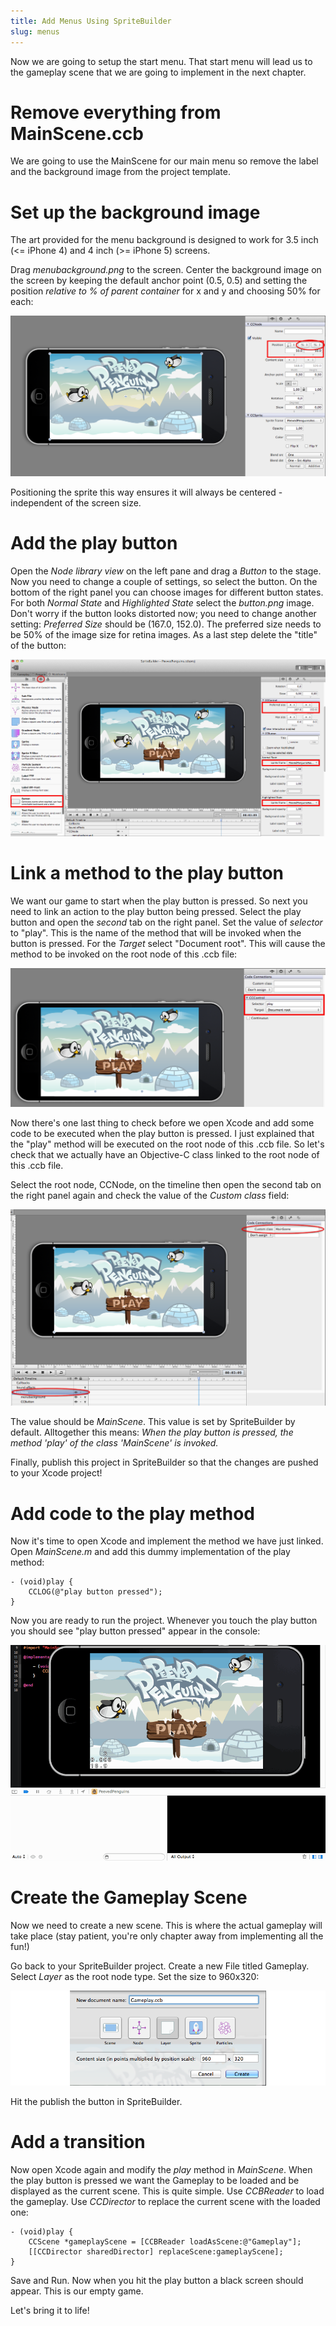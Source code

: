 ```yaml
---
title: Add Menus Using SpriteBuilder
slug: menus
---
```


Now we are going to setup the start menu. That start menu will lead us
to the gameplay scene that we are going to implement in the next
chapter.

Remove everything from MainScene.ccb
====================================

We are going to use the MainScene for our main menu so remove the label
and the background image from the project template.

Set up the background image
===========================

The art provided for the menu background is designed to work for 3.5
inch (\<= iPhone 4) and 4 inch (\>= iPhone 5) screens.

Drag *menubackground.png* to the screen. Center the background image on
the screen by keeping the default anchor point (0.5, 0.5) and setting
the position *relative to % of parent container* for x and y and
choosing 50% for each:

![image](./Spritebuilder_Center_Image.png)

Positioning the sprite this way ensures it will always be centered -
independent of the screen size.

Add the play button
===================

Open the *Node library view* on the left pane and drag a *Button* to the
stage. Now you need to change a couple of settings, so select the
button. On the bottom of the right panel you can choose images for
different button states. For both *Normal State* and *Highlighted State*
select the *button.png* image. Don't worry if the button looks distorted
now; you need to change another setting: *Preferred Size* should be
(167.0, 152.0). The preferred size needs to be 50% of the image size for
retina images. As a last step delete the "title" of the button:

![image](./Spritebuilder_setupButton.png)

Link a method to the play button
================================

We want our game to start when the play button is pressed. So next you
need to link an action to the play button being pressed. Select the play
button and open the *second* tab on the right panel. Set the value of
*selector* to "play". This is the name of the method that will be
invoked when the button is pressed. For the *Target* select "Document
root". This will cause the method to be invoked on the root node of this
.ccb file:

![image](./Spritebuilder_CodeConnection_Menu.png)

Now there's one last thing to check before we open Xcode and add some
code to be executed when the play button is pressed. I just explained
that the "play" method will be executed on the root node of this .ccb
file. So let's check that we actually have an Objective-C class linked
to the root node of this .ccb file.

Select the root node, CCNode, on the timeline then open the second tab
on the right panel again and check the value of the *Custom class*
field:

![image](./Spritebuilder_Custom_Class_2.png)

The value should be *MainScene*. This value is set by SpriteBuilder by
default. Alltogether this means: *When the play button is pressed, the
method 'play' of the class 'MainScene' is invoked.*

Finally, publish this project in SpriteBuilder so that the changes are
pushed to your Xcode project!

Add code to the play method
===========================

Now it's time to open Xcode and implement the method we have just
linked. Open *MainScene.m* and add this dummy implementation of the play
method:

    - (void)play {
        CCLOG(@"play button pressed");
    }

Now you are ready to run the project. Whenever you touch the play button
you should see "play button pressed" appear in the console:

![image](./PlayButton.gif)

Create the Gameplay Scene
=========================

Now we need to create a new scene. This is where the actual gameplay
will take place (stay patient, you're only chapter away from
implementing all the fun!)

Go back to your SpriteBuilder project. Create a new File titled
Gameplay. Select *Layer* as the root node type. Set the size to 960x320:

![image](./Spritebuilder_Gameplay_Scene.png)

Hit the publish the button in SpriteBuilder.

Add a transition
================

Now open Xcode again and modify the *play* method in *MainScene*. When
the play button is pressed we want the Gameplay to be loaded and be
displayed as the current scene. This is quite simple. Use *CCBReader* to
load the gameplay. Use *CCDirector* to replace the current scene with
the loaded one:

    - (void)play {
        CCScene *gameplayScene = [CCBReader loadAsScene:@"Gameplay"];
        [[CCDirector sharedDirector] replaceScene:gameplayScene];
    }

Save and Run. Now when you hit the play button a black screen should
appear. This is our empty game.

Let's bring it to life!
